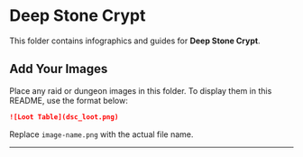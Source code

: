 # Deep Stone Crypt

This folder contains infographics and guides for **Deep Stone Crypt**.

## Add Your Images
Place any raid or dungeon images in this folder. To display them in this README, use the format below:

```markdown
![Loot Table](dsc_loot.png)
```
Replace `image-name.png` with the actual file name.

---
